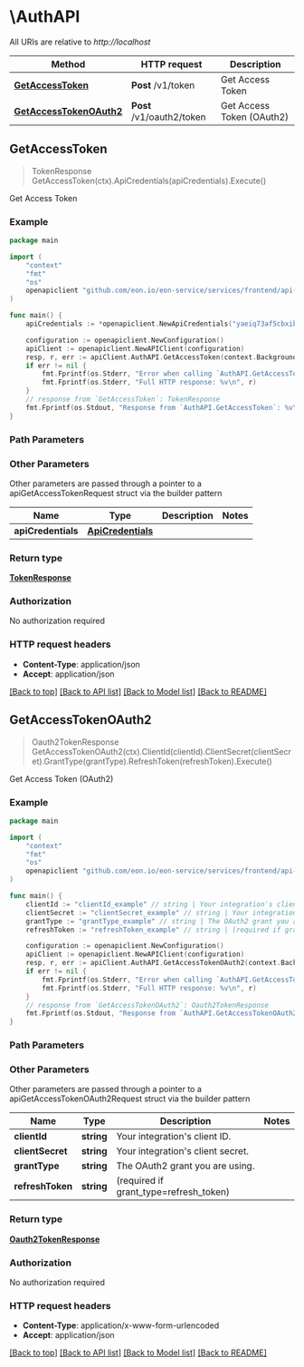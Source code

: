 # \AuthAPI

All URIs are relative to *http://localhost*

Method | HTTP request | Description
------------- | ------------- | -------------
[**GetAccessToken**](AuthAPI.md#GetAccessToken) | **Post** /v1/token | Get Access Token
[**GetAccessTokenOAuth2**](AuthAPI.md#GetAccessTokenOAuth2) | **Post** /v1/oauth2/token | Get Access Token (OAuth2)



## GetAccessToken

> TokenResponse GetAccessToken(ctx).ApiCredentials(apiCredentials).Execute()

Get Access Token



### Example

```go
package main

import (
	"context"
	"fmt"
	"os"
	openapiclient "github.com/eon.io/eon-service/services/frontend/api-gateway/sdk/external-go"
)

func main() {
	apiCredentials := *openapiclient.NewApiCredentials("yaeiq73af5cbxibLiu22yw2t5ezeozxu5itv43uw2tyn3xpqprta", "eon_sample620a571c00caf772b8e1b69de703792ba12c9eadef689725e0489324a093a64b4459ffecbaaa441c377950628b6b9042af728056d1d060b8f5d5sample") // ApiCredentials | 

	configuration := openapiclient.NewConfiguration()
	apiClient := openapiclient.NewAPIClient(configuration)
	resp, r, err := apiClient.AuthAPI.GetAccessToken(context.Background()).ApiCredentials(apiCredentials).Execute()
	if err != nil {
		fmt.Fprintf(os.Stderr, "Error when calling `AuthAPI.GetAccessToken``: %v\n", err)
		fmt.Fprintf(os.Stderr, "Full HTTP response: %v\n", r)
	}
	// response from `GetAccessToken`: TokenResponse
	fmt.Fprintf(os.Stdout, "Response from `AuthAPI.GetAccessToken`: %v\n", resp)
}
```

### Path Parameters



### Other Parameters

Other parameters are passed through a pointer to a apiGetAccessTokenRequest struct via the builder pattern


Name | Type | Description  | Notes
------------- | ------------- | ------------- | -------------
 **apiCredentials** | [**ApiCredentials**](ApiCredentials.md) |  | 

### Return type

[**TokenResponse**](TokenResponse.md)

### Authorization

No authorization required

### HTTP request headers

- **Content-Type**: application/json
- **Accept**: application/json

[[Back to top]](#) [[Back to API list]](../README.md#documentation-for-api-endpoints)
[[Back to Model list]](../README.md#documentation-for-models)
[[Back to README]](../README.md)


## GetAccessTokenOAuth2

> Oauth2TokenResponse GetAccessTokenOAuth2(ctx).ClientId(clientId).ClientSecret(clientSecret).GrantType(grantType).RefreshToken(refreshToken).Execute()

Get Access Token (OAuth2)



### Example

```go
package main

import (
	"context"
	"fmt"
	"os"
	openapiclient "github.com/eon.io/eon-service/services/frontend/api-gateway/sdk/external-go"
)

func main() {
	clientId := "clientId_example" // string | Your integration's client ID.
	clientSecret := "clientSecret_example" // string | Your integration's client secret.
	grantType := "grantType_example" // string | The OAuth2 grant you are using. (optional)
	refreshToken := "refreshToken_example" // string | (required if grant_type=refresh_token) (optional)

	configuration := openapiclient.NewConfiguration()
	apiClient := openapiclient.NewAPIClient(configuration)
	resp, r, err := apiClient.AuthAPI.GetAccessTokenOAuth2(context.Background()).ClientId(clientId).ClientSecret(clientSecret).GrantType(grantType).RefreshToken(refreshToken).Execute()
	if err != nil {
		fmt.Fprintf(os.Stderr, "Error when calling `AuthAPI.GetAccessTokenOAuth2``: %v\n", err)
		fmt.Fprintf(os.Stderr, "Full HTTP response: %v\n", r)
	}
	// response from `GetAccessTokenOAuth2`: Oauth2TokenResponse
	fmt.Fprintf(os.Stdout, "Response from `AuthAPI.GetAccessTokenOAuth2`: %v\n", resp)
}
```

### Path Parameters



### Other Parameters

Other parameters are passed through a pointer to a apiGetAccessTokenOAuth2Request struct via the builder pattern


Name | Type | Description  | Notes
------------- | ------------- | ------------- | -------------
 **clientId** | **string** | Your integration&#39;s client ID. | 
 **clientSecret** | **string** | Your integration&#39;s client secret. | 
 **grantType** | **string** | The OAuth2 grant you are using. | 
 **refreshToken** | **string** | (required if grant_type&#x3D;refresh_token) | 

### Return type

[**Oauth2TokenResponse**](Oauth2TokenResponse.md)

### Authorization

No authorization required

### HTTP request headers

- **Content-Type**: application/x-www-form-urlencoded
- **Accept**: application/json

[[Back to top]](#) [[Back to API list]](../README.md#documentation-for-api-endpoints)
[[Back to Model list]](../README.md#documentation-for-models)
[[Back to README]](../README.md)

